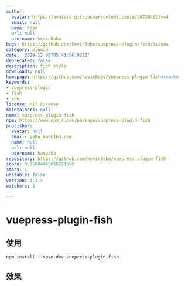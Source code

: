 ```yaml
---
author:
  avatar: https://avatars.githubusercontent.com/u/29720482?v=4
  email: null
  name: bobo
  url: null
  username: kevinBobo
bugs: https://github.com/kevinBobo/vuepress-plugin-fish/issues
category: plugin
date: '2019-12-06T05:41:56.921Z'
deprecated: false
description: fish style
downloads: null
homepage: https://github.com/kevinBobo/vuepress-plugin-fish#readme
keywords:
- vuepress-plugin
- fish
- vue
license: MIT License
maintainers: null
name: vuepress-plugin-fish
npm: https://www.npmjs.com/package/vuepress-plugin-fish
publisher:
  avatar: null
  email: yabo_han@163.com
  name: null
  url: null
  username: hanyabo
repository: https://github.com/kevinBobo/vuepress-plugin-fish
score: 0.25884465666221695
stars: 1
unstable: false
version: 1.1.4
watchers: 1

---
```


# vuepress-plugin-fish

## 使用
```
npm install --save-dev vuepress-plugin-fish
```

## 效果

